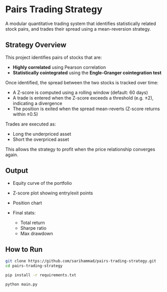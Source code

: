 # Pairs Trading Strategy

A modular quantitative trading system that identifies statistically related stock pairs, and trades their spread using a mean-reversion strategy.

## Strategy Overview

This project identifies pairs of stocks that are:

- **Highly correlated** using Pearson correlation
- **Statistically cointegrated** using the **Engle-Granger cointegration test**

Once identified, the spread between the two stocks is tracked over time:

- A Z-score is computed using a rolling window (default: 60 days)
- A trade is entered when the Z-score exceeds a threshold (e.g. ±2), indicating a divergence
- The position is exited when the spread mean-reverts (Z-score returns within ±0.5)

Trades are executed as:

- Long the underpriced asset
- Short the overpriced asset

This allows the strategy to profit when the price relationship converges again.

## Output

- Equity curve of the portfolio  
- Z-score plot showing entry/exit points  
- Position chart  
- Final stats:
  
  - Total return
  - Sharpe ratio
  - Max drawdown

## How to Run

```bash
git clone https://github.com/sarihammad/pairs-trading-strategy.git
cd pairs-trading-strategy

pip install -r requirements.txt

python main.py
